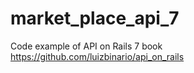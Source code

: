 # market_place_api_7
Code example of API on Rails 7 book https://github.com/luizbinario/api_on_rails
